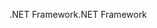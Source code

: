 <span data-ttu-id="6516c-101">.NET Framework</span><span class="sxs-lookup"><span data-stu-id="6516c-101">.NET Framework</span></span>